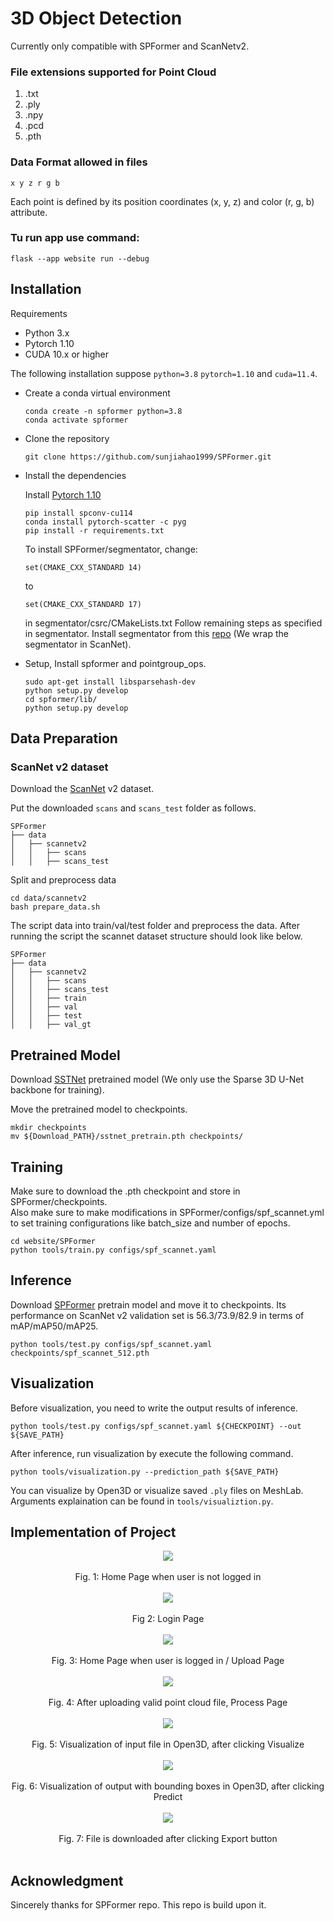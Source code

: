 # 3D Object Detection


Currently only compatible with SPFormer and ScanNetv2. <br />

### File extensions supported for Point Cloud 
<ol>
    <li>.txt</li>
    <li>.ply</li>
    <li>.npy</li>
    <li>.pcd</li>
    <li>.pth</li>
</ol>

### Data Format allowed in files
```
x y z r g b
```
Each point is defined by its position coordinates (x, y, z) and color (r, g, b) attribute.

### Tu run app use command: 
```
flask --app website run --debug
```


## Installation

Requirements

- Python 3.x
- Pytorch 1.10
- CUDA 10.x or higher

The following installation suppose `python=3.8` `pytorch=1.10` and `cuda=11.4`.

- Create a conda virtual environment

  ```
  conda create -n spformer python=3.8
  conda activate spformer
  ```

- Clone the repository

  ```
  git clone https://github.com/sunjiahao1999/SPFormer.git
  ```

- Install the dependencies

  Install [Pytorch 1.10](https://pytorch.org/)

  ```
  pip install spconv-cu114
  conda install pytorch-scatter -c pyg
  pip install -r requirements.txt
  ```
  To install SPFormer/segmentator, change:
  ```
  set(CMAKE_CXX_STANDARD 14)
  ```
  to
  ```
  set(CMAKE_CXX_STANDARD 17)
  ```
  in segmentator/csrc/CMakeLists.txt
  Follow remaining steps as specified in segmentator.
  Install segmentator from this [repo](https://github.com/Karbo123/segmentator) (We wrap the segmentator in ScanNet).

- Setup, Install spformer and pointgroup_ops.

  ```
  sudo apt-get install libsparsehash-dev
  python setup.py develop
  cd spformer/lib/
  python setup.py develop
  ```

## Data Preparation

### ScanNet v2 dataset

Download the [ScanNet](http://www.scan-net.org/) v2 dataset.

Put the downloaded `scans` and `scans_test` folder as follows.

```
SPFormer
├── data
│   ├── scannetv2
│   │   ├── scans
│   │   ├── scans_test
```

Split and preprocess data

```
cd data/scannetv2
bash prepare_data.sh
```

The script data into train/val/test folder and preprocess the data. After running the script the scannet dataset structure should look like below.

```
SPFormer
├── data
│   ├── scannetv2
│   │   ├── scans
│   │   ├── scans_test
│   │   ├── train
│   │   ├── val
│   │   ├── test
│   │   ├── val_gt
```

## Pretrained Model

Download [SSTNet](https://drive.google.com/file/d/1vucwdbm6pHRGlUZAYFdK9JmnPVerjNuD/view?usp=sharing) pretrained model (We only use the Sparse 3D U-Net backbone for training).

Move the pretrained model to checkpoints.

```
mkdir checkpoints
mv ${Download_PATH}/sstnet_pretrain.pth checkpoints/
```

## Training

Make sure to download the .pth checkpoint and store in SPFormer/checkpoints. <br />
Also make sure to make modifications in SPFormer/configs/spf_scannet.yml to set training configurations like batch_size and number of epochs. <br />

```
cd website/SPFormer
python tools/train.py configs/spf_scannet.yaml
```
## Inference

Download [SPFormer](https://drive.google.com/file/d/1BKuaLTU3TFgekYAssSVxPO0sHWj-LGlH/view?usp=sharing) pretrain model and move it to checkpoints. Its performance on ScanNet v2 validation set is 56.3/73.9/82.9 in terms of mAP/mAP50/mAP25.

```
python tools/test.py configs/spf_scannet.yaml checkpoints/spf_scannet_512.pth
```

## Visualization

Before visualization, you need to write the output results of inference.

```
python tools/test.py configs/spf_scannet.yaml ${CHECKPOINT} --out ${SAVE_PATH}
```

After inference, run visualization by execute the following command. 

```
python tools/visualization.py --prediction_path ${SAVE_PATH}
```
You can visualize by Open3D or visualize saved `.ply` files on MeshLab. Arguments explaination can be found in `tools/visualiztion.py`.

## Implementation of Project 


<div align ="center">
    <img src="https://github.com/Ganu3010/3DOD/assets/81025296/9002769f-e5df-4215-9694-47088ccfc988"> <br/> <br/>
    Fig. 1: Home Page when user is not logged in <br/> <br/>
    <img src="https://github.com/Ganu3010/3DOD/assets/81025296/cf991fa9-f1a0-44de-ab1b-aa9d54557fd5"> <br/> <br/>
    Fig 2: Login Page <br/> <br/>
    <img src="https://github.com/Ganu3010/3DOD/assets/81025296/7e8421e5-7231-40f0-b1a2-79fec3526254"><br/> <br/>
    Fig. 3: Home Page when user is logged in / Upload Page <br/> <br/>
    <img src="https://github.com/Ganu3010/3DOD/assets/81025296/907d3c86-b069-4053-abfb-a2c88598f845"> <br/> <br/>
    Fig. 4: After uploading valid point cloud file, Process Page  <br/> <br/>
    <img src="https://github.com/Ganu3010/3DOD/assets/81025296/96b3ae65-ea1a-49c6-b57d-42c55ae35d1d"> <br/> <br/>
    Fig. 5: Visualization of input file in Open3D, after clicking Visualize<br/>  <br/>
    <img src="https://github.com/Ganu3010/3DOD/assets/81025296/f2ad8c4d-5b61-463e-9e04-295f2f63ecb2"> <br> <br/>
    Fig. 6: Visualization of output with bounding boxes in Open3D, after clicking Predict <br/>  <br/>
    <img src="https://github.com/Ganu3010/3DOD/assets/81025296/35a18e74-0c35-46c4-9905-e7db11c5f64a"> <br/> <br/>
    Fig. 7: File is downloaded after clicking Export button <br/>  <br/>

</div>





## Acknowledgment
Sincerely thanks for SPFormer repo. This repo is build upon it.







